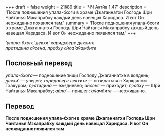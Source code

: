 +++
draft = false
weight = 21889
title = 'ЧЧ Антйа 1.47'
description = 'После подношения упала-бхоги в храме Джаганнатхи Господь Шри Чайтанья Махапрабху каждый день навещал Харидаса. И вот Он неожиданно появился там.'
summary = 'После подношения упала-бхоги в храме Джаганнатхи Господь Шри Чайтанья Махапрабху каждый день навещал Харидаса. И вот Он неожиданно появился там.'
+++

_‘упала-бхога’ декхи’ харида̄сере декхите  
пратидина а̄исена, прабху а̄ила̄ а̄чамбите_

## Пословный перевод

_упала_\-_бхога_ — подношение пищи Господу Джаганнатхе в полдень; _декхи’_ — увидев; _харида̄сере_ _декхите_ — повидаться с Харидасом Тхакуром; _пратидина_ — ежедневно; _а̄исена_ — приходит; _прабху_ — Шри Чайтанья Махапрабху; _а̄ила̄_ — пришел; _а̄чамбите_ — неожиданно.

## Перевод

**После подношения упала-бхоги в храме Джаганнатхи Господь Шри Чайтанья Махапрабху каждый день навещал Харидаса. И вот Он неожиданно появился там.**
